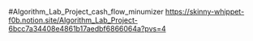 #Algorithm_Lab_Project_cash_flow_minumizer
https://skinny-whippet-f0b.notion.site/Algorithm_Lab_Project-6bcc7a34408e4861b17aedbf6866064a?pvs=4

